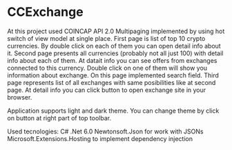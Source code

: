 # CCExchange

At this project used COINCAP API 2.0
Multipaging implemented by using hot switch of view model at single place.
First page is list of top 10 crypto currencies. By double click on each of them you can open detail info about it.
Second page presents all currencies (probably not all just 100) with detail info about each of them. At datait info you can see offers from exchanges connected to this currency.
Double click on one of them will show you information about exchange. 
On this page implemented search field.
Third page represents list of all exchanges with same posibilities like at second page.
At detail info you can click button to open exchange site in your browser.

Application supports light and dark theme. You can change theme by click on button at right part of top toolbar.


Used tecnologies:
C# .Net 6.0
Newtonsoft.Json for work with JSONs
Microsoft.Extensions.Hosting to implement dependency injection